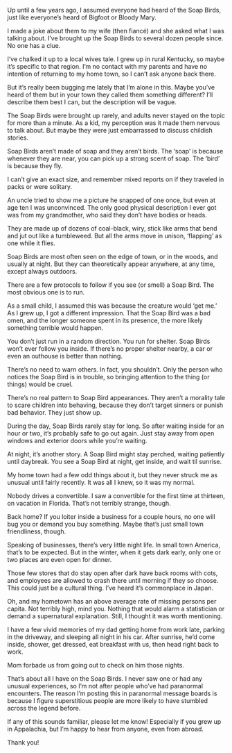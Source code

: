 Up until a few years ago, I assumed everyone had heard of the Soap Birds, just like everyone’s heard of Bigfoot or Bloody Mary.

I made a joke about them to my wife (then fiancé) and she asked what I was talking about. I’ve brought up the Soap Birds to several dozen people since. No one has a clue.

I’ve chalked it up to a local wives tale. I grew up in rural Kentucky, so maybe it’s specific to that region. I’m no contact with my parents and have no intention of returning to my home town, so I can’t ask anyone back there.

But it’s really been bugging me lately that I’m
alone in this. Maybe you’ve heard of them but in your town they called them something different? I’ll describe them best I can, but the description will be vague.

The Soap Birds were brought up rarely, and adults never stayed on the topic for more than a minute. As a kid, my perception was it made them nervous to talk about. But maybe they were just embarrassed to discuss childish stories.

Soap Birds aren’t made of soap and they aren’t birds. The ‘soap’ is because whenever they are near, you can pick up a strong scent of soap. The ‘bird’ is because they fly.

I can’t give an exact size, and remember mixed reports on if they traveled in packs or were solitary.

An uncle tried to show me a picture he snapped of one once, but even at age ten I was unconvinced. The only good physical description I ever got was from my grandmother, who said they don’t have bodies or heads.

They are made up of dozens of coal-black, wiry, stick like arms that bend and jut out like a tumbleweed. But all the arms move in unison, ‘flapping’ as one while it flies.

Soap Birds are most often seen on the edge of town, or in the woods, and usually at night. But they can theoretically appear anywhere, at any time, except always outdoors.

There are a few protocols to follow if you see (or smell) a Soap Bird. The most obvious one is to run.

As a small child, I assumed this was because the creature would ‘get me.’ As I grew up, I got a different impression. That the Soap Bird was a bad omen, and the longer someone spent in its presence, the more likely something terrible would happen.

You don’t just run in a random direction. You run for shelter. Soap Birds won’t ever follow you inside. If there’s no proper shelter nearby, a car or even an outhouse is better than nothing.

There’s no need to warn others. In fact, you shouldn’t. Only the person who notices the Soap Bird is in trouble, so bringing attention to the thing (or things) would be cruel.

There’s no real pattern to Soap Bird appearances. They aren’t a morality tale to scare children into behaving, because they don’t target sinners or punish bad behavior. They just show up.

During the day, Soap Birds rarely stay for long. So after waiting inside for an hour or two, it’s probably safe to go out again. Just stay away from open windows and exterior doors while you’re waiting.

At night, it’s another story. A Soap Bird might stay perched, waiting patiently until daybreak. You see a Soap Bird at night, get inside, and wait til sunrise.

My home town had a few odd things about it, but they never struck me as unusual until fairly recently. It was all I knew, so it was my normal.

Nobody drives a convertible. I saw a convertible for the first time at thirteen, on vacation in Florida. That’s not terribly strange, though.

Back home? If you loiter inside a business for a couple hours, no one will bug you or demand you buy something. Maybe that’s just small town friendliness, though.

Speaking of businesses, there’s very little night life. In small town America, that’s to be expected. But in the winter, when it gets dark early, only one or two places are even open for dinner.

Those few stores that do stay open after dark  have back rooms with cots, and employees are allowed to crash there until morning if they so choose. This could just be a cultural thing. I’ve heard it’s commonplace in Japan.

Oh, and my hometown has an above average rate of missing persons per capita. Not terribly high, mind you. Nothing that would alarm a statistician or demand a supernatural explanation. Still, I thought it was worth mentioning.

I have a few vivid memories of my dad getting home from work late, parking in the driveway, and sleeping all night in his car. After sunrise, he’d come inside, shower, get dressed, eat breakfast with us, then head right back to work.

Mom forbade us from going out to check on him those nights.

That’s about all I have on the Soap Birds. I never saw one or had any unusual experiences, so I’m not after people who’ve had paranormal encounters. The reason I’m posting this in paranormal message boards is because I figure superstitious people are more likely to have stumbled across the legend before.

If any of this sounds familiar, please let me know! Especially if you grew up in Appalachia, but I’m happy to hear from anyone, even from abroad.

Thank you!